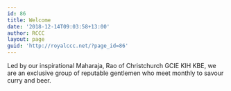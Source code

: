 ```yaml
---
id: 86
title: Welcome
date: '2018-12-14T09:03:58+13:00'
author: RCCC
layout: page
guid: 'http://royalccc.net/?page_id=86'
---
```


Led by our inspirational Maharaja, Rao of Christchurch GCIE KIH KBE, we are an exclusive group of reputable gentlemen who meet monthly to savour curry and beer.